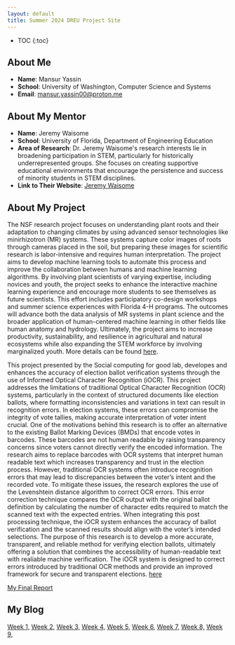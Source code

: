```yaml
---
layout: default
title: Summer 2024 DREU Project Site
---
```


* TOC
{:toc}

## About Me

- **Name**: Mansur Yassin
- **School**: University of Washington, Computer Science and Systems
- **Email**: [mansur.yassin00@proton.me](mailto:mansur.yassin00@proton.me)

## About My Mentor

- **Name**: Jeremy Waisome
- **School**: University of Florida, Department of Engineering Education
- **Area of Research**: Dr. Jeremy Waisome's research interests lie in broadening participation in STEM, particularly for historically underrepresented groups. She focuses on creating supportive educational environments that encourage the persistence and success of minority students in STEM disciplines.
- **Link to Their Website**: [Jeremy Waisome](https://blackcomputeher.org/jeremy-waisome-2/)


## About My Project

The NSF research project focuses on understanding plant roots and their adaptation to changing climates by using advanced sensor technologies like minirhizotron (MR) systems. These systems capture color images of roots through cameras placed in the soil, but preparing these images for scientific research is labor-intensive and requires human interpretation. The project aims to develop machine learning tools to automate this process and improve the collaboration between humans and machine learning algorithms. By involving plant scientists of varying expertise, including novices and youth, the project seeks to enhance the interactive machine learning experience and encourage more students to see themselves as future scientists. This effort includes participatory co-design workshops and summer science experiences with Florida 4-H programs. The outcomes will advance both the data analysis of MR systems in plant science and the broader application of human-centered machine learning in other fields like human anatomy and hydrology. Ultimately, the project aims to increase productivity, sustainability, and resilience in agricultural and natural ecosystems while also expanding the STEM workforce by involving marginalized youth. More details can be found [here](https://www.nsf.gov/awardsearch/showAward?AWD_ID=2312643&HistoricalAwards=false).

This project presented by the Social computing for good lab, developes and enhances the accuracy of election ballot verification systems through the use of Informed Optical Character Recognition (iOCR). This project addresses the limitations of traditional Optical Character Recognition (OCR) systems, particularly in the context of structured documents like election ballots, where formatting inconsistencies and variations in text can result in recognition errors. In election systems, these errors can compromise the integrity of vote tallies, making accurate interpretation of voter intent crucial. One of the motivations behind this research is to offer an alternative to the existing Ballot Marking Devices (BMDs) that encode votes in barcodes. These barcodes are not human readable by raising transparency concerns since voters cannot directly verify the encoded information. The research aims to replace barcodes with OCR systems that interpret human readable text which increases transparency and trust in the election process. However, traditional OCR systems often introduce recognition errors that may lead to discrepancies between the voter’s intent and the recorded vote. To mitigate these issues, the research explores the use of the Levenshtein distance algorithm to correct OCR errors. This error correction technique compares the OCR output with the original ballot definition by calculating the number of character edits required to match the scanned text with the expected entries. When integrating this post processing technique, the iOCR system enhances the accuracy of ballot verification and the scanned results should align with the voter’s intended selections. The purpose of this research is to develop a more accurate, transparent, and reliable method for verifying election ballots, ultimately offering a solution that combines the accessibility of human-readable text with realiable machine verification. The iOCR system is designed to correct errors introduced by traditional OCR methods and provide an improved framework for secure and transparent elections. [here](https://arxiv.org/abs/2208.00865)

[My Final Report](files/finalreport.pdf)


## My Blog

[Week 1,](_posts/2024-06-07-week1.md)
[Week 2,](_posts/2024-06-14-week2.md)
[Week 3,](_posts/2024-06-21-week3.md)
[Week 4,](_posts/2024-06-28-week4.md)
[Week 5,](_posts/2024-07-04-week5.md)
[Week 6,](_posts/2024-07-10-week6.md)
[Week 7,](_posts/2024-07-17-week7.md)
[Week 8,](_posts/2024-07-24-week8.md)
[Week 9,](_posts/2024-08-1-week9.md)


